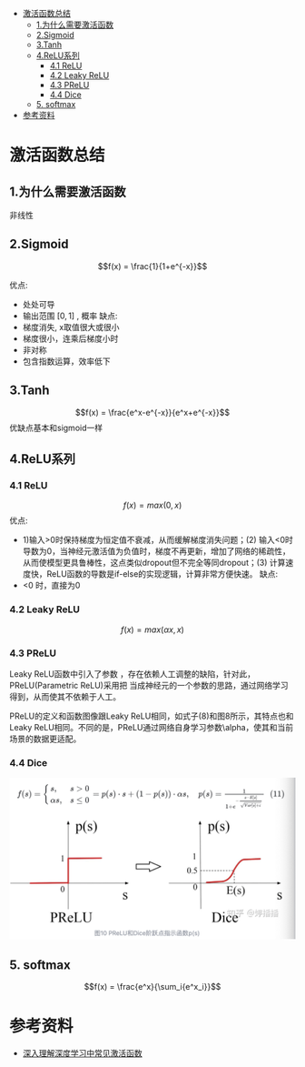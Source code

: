 - [激活函数总结](#激活函数总结)
  - [1.为什么需要激活函数](#1为什么需要激活函数)
  - [2.Sigmoid](#2sigmoid)
  - [3.Tanh](#3tanh)
  - [4.ReLU系列](#4relu系列)
    - [4.1 ReLU](#41-relu)
    - [4.2 Leaky ReLU](#42-leaky-relu)
    - [4.3 PReLU](#43-prelu)
    - [4.4 Dice](#44-dice)
  - [5. softmax](#5-softmax)
- [参考资料](#参考资料)

# 激活函数总结

## 1.为什么需要激活函数
非线性

## 2.Sigmoid

$$f(x) = \frac{1}{1+e^{-x}}$$

优点:
- 处处可导
- 输出范围 $[0,1]$ , 概率
缺点:
- 梯度消失, x取值很大或很小
- 梯度很小，连乘后梯度小时
- 非对称
- 包含指数运算，效率低下

## 3.Tanh
$$f(x) = \frac{e^x-e^{-x}}{e^x+e^{-x}}$$
优缺点基本和sigmoid一样

## 4.ReLU系列

### 4.1 ReLU
$$f(x) = max(0,x)$$
优点:
- 1)输入>0时保持梯度为恒定值不衰减，从而缓解梯度消失问题；(2) 输入<0时导数为0，当神经元激活值为负值时，梯度不再更新，增加了网络的稀疏性，从而使模型更具鲁棒性，这点类似dropout但不完全等同dropout；(3) 计算速度快，ReLU函数的导数是if-else的实现逻辑，计算非常方便快速。
缺点:
- <0 时，直接为0


### 4.2 Leaky ReLU
$$f(x) = max(\alpha x,x)$$

### 4.3 PReLU
Leaky ReLU函数中引入了参数 
 ，存在依赖人工调整的缺陷，针对此，PReLU(Parametric ReLU)采用把 
 当成神经元的一个参数的思路，通过网络学习得到，从而使其不依赖于人工。

PReLU的定义和函数图像跟Leaky ReLU相同，如式子(8)和图8所示，其特点也和Leaky ReLU相同。不同的是，PReLU通过网络自身学习参数\alpha，使其和当前场景的数据更适配。

### 4.4 Dice

![dice](./resource/dice.png)

## 5. softmax
$$f(x) = \frac{e^x}{\sum_i{e^x_i}}$$


# 参考资料

- [深入理解深度学习中常见激活函数](https://zhuanlan.zhihu.com/p/508119920)